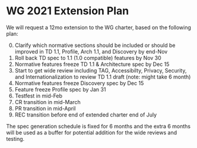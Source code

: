 # WG 2021 Extension Plan
We will request a 12mo extension to the WG charter, based on the following plan:

0. Clarify which normative sections should be included or should be improved in TD 1.1, Profile, Arch 1.1, and Discovery by end-Nov
1. Roll back TD spec to 1.1 (1.0 compatible) features by Nov 30
2. Normative features freeze TD 1.1 & Architecture spec by Dec 15
3. Start to get wide review including TAG, Accessibilty, Privacy, Security, and Internationalization to review TD 1.1 draft (note: might take 6 month)
4. Normative features freeze Discovery spec by Dec 15 
5. Feature freeze Profile spec by Jan 31 
6. Testfest in mid-Feb 
7. CR transition in mid-March
8. PR transition in mid-April
9. REC transition before end of extended charter end of July

The spec generation schedule is fixed for 6 months and the extra 6 months will be used as a buffer for potential addition for the wide reviews and testing.
